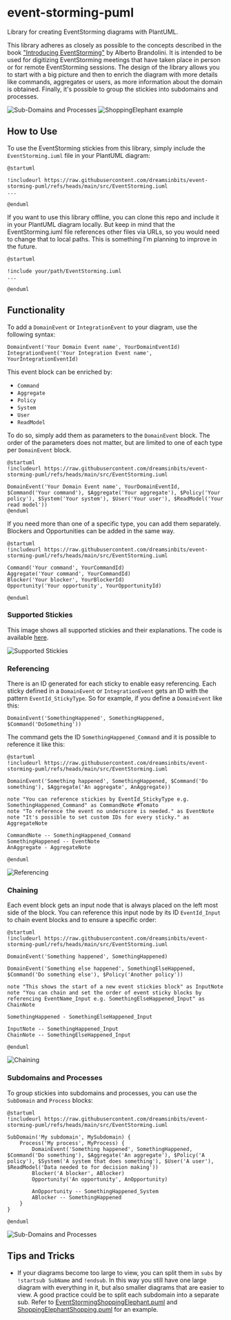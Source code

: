 # event-storming-puml
Library for creating EventStorming diagrams with PlantUML.

This library adheres as closely as possible to the concepts described in the book 
["Introducing EventStorming"](https://leanpub.com/introducing_eventstorming) by Alberto Brandolini.
It is intended to be used for digitizing EventStorming meetings that have taken place in person or for remote EventStorming sessions.
The design of the library allows you to start with a big picture and then to enrich the diagram with more details like commands, 
aggregates or users, 
as more information about the domain is obtained.
Finally,
it's possible to group the stickies into subdomains and processes.

![Sub-Domains and Processes](examples/out/SubDomainsAndProcesses.svg)
![ShoppingElephant example](examples/out/ShoppingElephantShopping.svg)

## How to Use
To use the EventStorming stickies from this library, 
simply include the `EventStorming.iuml` file in your PlantUML diagram:

```
@startuml

!includeurl https://raw.githubusercontent.com/dreamsinbits/event-storming-puml/refs/heads/main/src/EventStorming.iuml
...

@enduml
```

If you want to use this library offline, you can clone this repo and include it in your PlantUML diagram locally.
But keep in mind that the EventStorming.iuml file references other files via URLs,
so you would need to change that to local paths.
This is something I'm planning to improve in the future.

```
@startuml

!include your/path/EventStorming.iuml
...

@enduml
```

## Functionality
To add a `DomainEvent` or `IntegrationEvent` to your diagram, use the following syntax:

```
DomainEvent('Your Domain Event name', YourDomainEventId)
IntegrationEvent('Your Integration Event name', YourIntegrationEventId)
```

This event block can be enriched by:
- `Command`
- `Aggregate`
- `Policy`
- `System`
- `User`
- `ReadModel`

To do so, simply add them as parameters to the `DomainEvent` block.
The order of the parameters does not matter,
but are limited to one of each type per `DomainEvent` block.

```plantuml
@startuml
!includeurl https://raw.githubusercontent.com/dreamsinbits/event-storming-puml/refs/heads/main/src/EventStorming.iuml

DomainEvent('Your Domain Event name', YourDomainEventId, $Command('Your command'), $Aggregate('Your aggregate'), $Policy('Your policy'), $System('Your system'), $User('Your user'), $ReadModel('Your read model'))
@enduml
```

If you need more than one of a specific type,
you can add them separately.
Blockers and Opportunities can be added in the same way.

```plantuml
@startuml
!includeurl https://raw.githubusercontent.com/dreamsinbits/event-storming-puml/refs/heads/main/src/EventStorming.iuml

Command('Your command', YourCommandId)
Aggregate('Your command', YourCommandId)
Blocker('Your blocker', YourBlockerId)
Opportunity('Your opportunity', YourOpportunityId)

@enduml
```

### Supported Stickies
This image shows all supported stickies and their explanations.
The code is available [here](examples/AllStickies.puml).

![Supported Stickies](examples/out/AllStickies.svg)

### Referencing
There is an ID generated for each sticky to enable easy referencing.
Each sticky defined in a `DomainEvent` or `IntegrationEvent` gets an ID with the pattern `EventId_StickyType`. 
So for example, if you define a `DomainEvent` like this:
```
DomainEvent('SomethingHappened', SomethingHappened, $Command('DoSomething'))
```
The command gets the ID `SomethingHappened_Command` and it is possible to reference it like this:

```plantuml
@startuml
!includeurl https://raw.githubusercontent.com/dreamsinbits/event-storming-puml/refs/heads/main/src/EventStorming.iuml

DomainEvent('Something happened', SomethingHappened, $Command('Do something'), $Aggregate('An aggregate', AnAggregate))

note "You can reference stickies by EventId_StickyType e.g. SomethingHappened_Command" as CommandNote #Tomato
note "To reference the event no underscore is needed." as EventNote
note "It's possible to set custom IDs for every sticky." as AggregateNote

CommandNote -- SomethingHappened_Command
SomethingHappened -- EventNote
AnAggregate - AggregateNote

@enduml
```

![Referencing](examples/out/Referencing.svg)

### Chaining
Each event block gets an input node that is always placed on the left most side of the block.
You can reference this input node by its ID `EventId_Input` to chain event blocks and to ensure a specific order:

```plantuml
@startuml
!includeurl https://raw.githubusercontent.com/dreamsinbits/event-storming-puml/refs/heads/main/src/EventStorming.iuml

DomainEvent('Something happened', SomethingHappened)

DomainEvent('Something else happened', SomethingElseHappened, $Command('Do something else'), $Policy('Another policy'))

note "This shows the start of a new event stickies block" as InputNote
note "You can chain and set the order of event sticky blocks by referencing EventName_Input e.g. SomethingElseHappened_Input" as ChainNote

SomethingHappened - SomethingElseHappened_Input

InputNote -- SomethingHappened_Input
ChainNote -- SomethingElseHappened_Input

@enduml
```

![Chaining](examples/out/Chaining.svg)

### Subdomains and Processes
To group stickies into subdomains and processes,
you can use the `SubDomain` and `Process` blocks:

```plantuml
@startuml
!includeurl https://raw.githubusercontent.com/dreamsinbits/event-storming-puml/refs/heads/main/src/EventStorming.iuml

SubDomain('My subdomain', MySubdomain) {
    Process('My process', MyProcess) {
        DomainEvent('Something happened', SomethingHappened, $Command('Do something'), $Aggregate('An aggregate'), $Policy('A policy'), $System('A system that does something'), $User('A user'), $ReadModel('Data needed to for decision making'))
        Blocker('A blocker', ABlocker)
        Opportunity('An opportunity', AnOpportunity)

        AnOpportunity -- SomethingHappened_System
        ABlocker -- SomethingHappened
    }
}

@enduml
```

![Sub-Domains and Processes](examples/out/SubDomainsAndProcesses.svg)

## Tips and Tricks
- If your diagrams become too large to view, 
  you can split them in `subs` by `!startsub SubName` and `!endsub`. 
  In this way you still have one large diagram with everything in it,
  but also smaller diagrams that are easier to view.
  A good practice could be to split each subdomain into a separate sub.
  Refer to [EventStormingShoppingElephant.puml](examples/EventStormingShoppingElephant.puml) and 
  [ShoppingElephantShopping.puml](examples/ShoppingElephantShopping.puml) for an example.